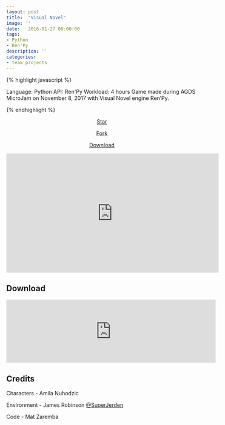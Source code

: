 ```yaml
---
layout: post
title:  "Visual Novel"
image: ''
date:   2016-01-27 00:00:00
tags:
- Python
- Ren'Py
description: ''
categories:
- team projects
---
```


{% highlight javascript %}

Language: Python
API: Ren'Py
Workload: 4 hours
Game made during AGDS MicroJam on November 8,  2017 with Visual Novel engine Ren’Py.

{% endhighlight %}

<!-- BUTTONS -->
<center>
<body>

<!-- Place this tag where you want the button to render. -->
<a class="github-button" href="https://github.com/matzar/ren-py" data-icon="octicon-star" aria-label="Star matzar/ren-py on GitHub">Star</a>

<!-- Place this tag where you want the button to render. -->
<a class="github-button" href="https://github.com/matzar/ren-py/fork" data-icon="octicon-repo-forked" aria-label="Fork matzar/ren-py on GitHub">Fork</a>

<!-- Place this tag where you want the button to render. -->
<a class="github-button" href="https://github.com/matzar/ren-py/archive/master.zip" data-icon="octicon-cloud-download" aria-label="Download matzar/ren-py on GitHub">Download</a>

<!-- Place this tag in your head or just before your close body tag. -->
<script async defer src="https://buttons.github.io/buttons.js"></script>

</body>
</center>

<center>
<iframe width="560" height="315" src="https://www.youtube.com/embed/Vm5y8DxGTPA" frameborder="0" allow="accelerometer; autoplay; encrypted-media; gyroscope; picture-in-picture" allowfullscreen></iframe>
</center>

## Download

<center>
<iframe frameborder="0" src="https://itch.io/embed/192517" width="552" height="167"></iframe>
</center>

## Credits

Characters - Amila Nuhodzic

Environment - James Robinson <a target="_blank" href="https://twitter.com/SuperJerden">@SuperJerden</a>

Code - Mat Zaremba

<!-- PIC 1 -->
<figure class="foto-legenda">
	<img src="{{ "/assets/img/vn/1.png"}}" alt="">
	<figcaption> 
	</figcaption>
</figure>

<!-- PIC 2 - INSTRUCTIONS -->
<figure class="foto-legenda">
	<img src="{{ "/assets/img/vn/2.png"}}" alt="">
	<figcaption> 
	</figcaption>
</figure>